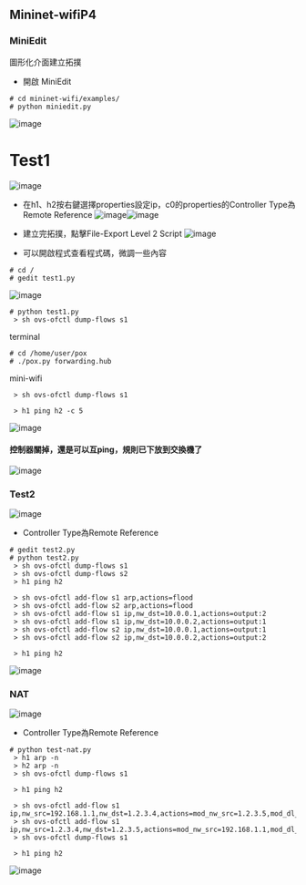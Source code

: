 ## Mininet-wifiP4
### MiniEdit
圖形化介面建立拓撲

* 開啟 MiniEdit
```
# cd mininet-wifi/examples/
# python miniedit.py
```
![image](https://github.com/zixxizxx/Liux-note/blob/main/110-2%20Mininet/image/20220509/0509-12.jpg)

# Test1
![image](https://github.com/zixxizxx/Liux-note/blob/main/110-2%20Mininet/image/20220509/0509-1.jpg)

* 在h1、h2按右鍵選擇properties設定ip，c0的properties的Controller Type為Remote Reference
![image](https://github.com/zixxizxx/Liux-note/blob/main/110-2%20Mininet/image/20220509/0509-2.jpg)![image](https://github.com/zixxizxx/Liux-note/blob/main/110-2%20Mininet/image/20220509/0509-3.jpg)
* 建立完拓撲，點擊File-Export Level 2 Script
![image](https://github.com/zixxizxx/Liux-note/blob/main/110-2%20Mininet/image/20220509/0509-4.jpg)

* 可以開啟程式查看程式碼，微調一些內容
```
# cd /
# gedit test1.py
```
![image](https://github.com/zixxizxx/Liux-note/blob/main/110-2%20Mininet/image/20220509/0509-5.jpg)

```
# python test1.py
 > sh ovs-ofctl dump-flows s1
```

terminal
```
# cd /home/user/pox
# ./pox.py forwarding.hub
```
mini-wifi
```
 > sh ovs-ofctl dump-flows s1
 
 > h1 ping h2 -c 5
```
![image](https://github.com/zixxizxx/Liux-note/blob/main/110-2%20Mininet/image/20220509/0509-6.jpg)

#### 控制器關掉，還是可以互ping，規則已下放到交換機了
![image](https://github.com/zixxizxx/Liux-note/blob/main/110-2%20Mininet/image/20220509/0509-7.jpg)

### Test2
![image](https://github.com/zixxizxx/Liux-note/blob/main/110-2%20Mininet/image/20220509/0509-8.jpg)
* Controller Type為Remote Reference
```
# gedit test2.py
# python test2.py
 > sh ovs-ofctl dump-flows s1
 > sh ovs-ofctl dump-flows s2
 > h1 ping h2
 
 > sh ovs-ofctl add-flow s1 arp,actions=flood
 > sh ovs-ofctl add-flow s2 arp,actions=flood
 > sh ovs-ofctl add-flow s1 ip,nw_dst=10.0.0.1,actions=output:2
 > sh ovs-ofctl add-flow s1 ip,nw_dst=10.0.0.2,actions=output:1
 > sh ovs-ofctl add-flow s2 ip,nw_dst=10.0.0.1,actions=output:1
 > sh ovs-ofctl add-flow s2 ip,nw_dst=10.0.0.2,actions=output:2
 
 > h1 ping h2
```
![image](https://github.com/zixxizxx/Liux-note/blob/main/110-2%20Mininet/image/20220509/0509-9.jpg)

### NAT
![image](https://github.com/zixxizxx/Liux-note/blob/main/110-2%20Mininet/image/20220509/0509-10.jpg)
* Controller Type為Remote Reference

```
# python test-nat.py
 > h1 arp -n
 > h2 arp -n
 > sh ovs-ofctl dump-flows s1
 
 > h1 ping h2
 
 > sh ovs-ofctl add-flow s1 ip,nw_src=192.168.1.1,nw_dst=1.2.3.4,actions=mod_nw_src=1.2.3.5,mod_dl_dst=00:00:00:00:00:02,output:2
 > sh ovs-ofctl add-flow s1 ip,nw_src=1.2.3.4,nw_dst=1.2.3.5,actions=mod_nw_src=192.168.1.1,mod_dl_dst=00:00:00:00:00:01,output:1
 > sh ovs-ofctl dump-flows s1
 
 > h1 ping h2
```
![image](https://github.com/zixxizxx/Liux-note/blob/main/110-2%20Mininet/image/20220509/0509-11.jpg)





